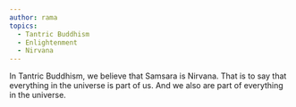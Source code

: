 ```yaml
---
author: rama
topics:
  - Tantric Buddhism
  - Enlightenment
  - Nirvana
---
```


In Tantric Buddhism, we believe that Samsara is Nirvana. That is to say that everything in the universe is part of us. And we also are part of everything in the universe.
